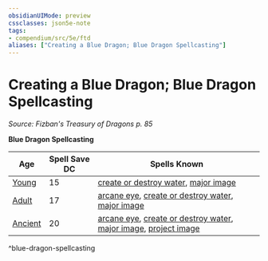 ```yaml
---
obsidianUIMode: preview
cssclasses: json5e-note
tags:
- compendium/src/5e/ftd
aliases: ["Creating a Blue Dragon; Blue Dragon Spellcasting"]
---
```

# Creating a Blue Dragon; Blue Dragon Spellcasting
*Source: Fizban's Treasury of Dragons p. 85* 

**Blue Dragon Spellcasting**

| Age | Spell Save DC | Spells Known |
|-----|---------------|--------------|
| [Young](/3-Mechanics/CLI/bestiary/dragon/young-blue-dragon.md) | 15 | [create or destroy water](/3-Mechanics/CLI/spells/create-or-destroy-water.md), [major image](/3-Mechanics/CLI/spells/major-image.md) |
| [Adult](/3-Mechanics/CLI/bestiary/dragon/adult-blue-dragon.md) | 17 | [arcane eye](/3-Mechanics/CLI/spells/arcane-eye.md), [create or destroy water](/3-Mechanics/CLI/spells/create-or-destroy-water.md), [major image](/3-Mechanics/CLI/spells/major-image.md) |
| [Ancient](/3-Mechanics/CLI/bestiary/dragon/ancient-blue-dragon.md) | 20 | [arcane eye](/3-Mechanics/CLI/spells/arcane-eye.md), [create or destroy water](/3-Mechanics/CLI/spells/create-or-destroy-water.md), [major image](/3-Mechanics/CLI/spells/major-image.md), [project image](/3-Mechanics/CLI/spells/project-image.md) |
^blue-dragon-spellcasting